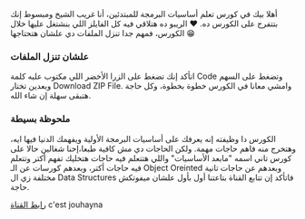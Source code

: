 أهلا بيك في كورس تعلم أساسيات البرمجة للمبتدئين، أنا غريب الشيخ ومبسوط إنك بتتفرج على الكورس ده. ❤
الريبو ده هتلاقي فيه كل الفايلز اللي بنشتغل عليها خلال الكورس، فمهم جدا تنزل الملفات دي علشان هتحتاجها 😁
<h3> علشان تنزل الملفات </h3>
اتأكد إنك تضغط على الزرا الأخضر اللي مكتوب عليه كلمة Code وتضغط على السهم وبعدين تختار Download ZIP File. 
وامشي معانا في الكورس خطوة بخطوة، وكل حاجة هتبقى سهلة إن شاء الله. 
<h3> ملحوظة بسيطة </h3>
الكورس دا وظيفته إنه يعرفك على أساسيات البرمجة الأولية ويفهمك الدنيا فيها ايه، وهتخرج منه فاهم حاجات مهمة.
ولكن الحاجات دي مش كافية طبعا،إحنا شغالين حالا على كورس تاني اسمه "مابعد الأساسيات" واللي هتتعلم فيه حاجات هتخليك تفهم أكتر وتتعلم فيه حاجات أكتر، وبعدهم كورسات عن الـ Object Oreinted وبعدهم عن حاجات تانية مختلفة زي ال Data Structures 
فاتأكد إن تتابع القناة بتاعتنا أول بأول علشان ميفوتكش حاجة.

<a href = "https://www.youtube.com/c/GhareebElshaikh">رابط القناة</a>
c'est jouhayna
